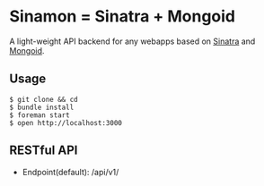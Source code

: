 Sinamon = Sinatra + Mongoid
=====

A light-weight API backend for any webapps based on
[Sinatra](http://www.sinatrarb.com/) and 
[Mongoid](http://mongoid.org/en/mongoid/index.html).


Usage
-----

	$ git clone && cd
	$ bundle install
	$ foreman start
	$ open http://localhost:3000


RESTful API
-----

* Endpoint(default): /api/v1/

